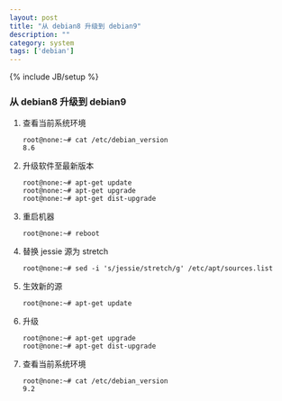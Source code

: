 ```yaml
---
layout: post
title: "从 debian8 升级到 debian9"
description: ""
category: system
tags: ['debian']
---
```

{% include JB/setup %}

### 从 debian8 升级到 debian9
1. 查看当前系统环境


    ```
    root@none:~# cat /etc/debian_version
    8.6
    ```

2. 升级软件至最新版本


    ```
    root@none:~# apt-get update
    root@none:~# apt-get upgrade
    root@none:~# apt-get dist-upgrade
    ```

3. 重启机器

    ```
    root@none:~# reboot
    ```

4. 替换 jessie 源为 stretch

    ```
    root@none:~# sed -i 's/jessie/stretch/g' /etc/apt/sources.list
    ```

5. 生效新的源

    ```
    root@none:~# apt-get update
    ```

6. 升级

    ```
    root@none:~# apt-get upgrade
    root@none:~# apt-get dist-upgrade
    ```

7. 查看当前系统环境


    ```
    root@none:~# cat /etc/debian_version
    9.2
    ```
